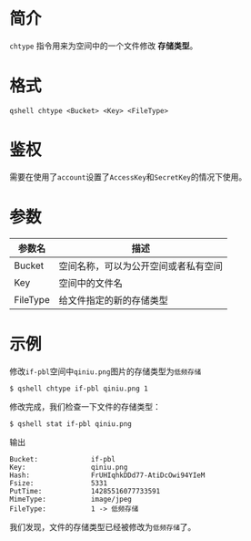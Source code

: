 # 简介

`chtype` 指令用来为空间中的一个文件修改 **存储类型**。


# 格式
```
qshell chtype <Bucket> <Key> <FileType>
```

# 鉴权

需要在使用了`account`设置了`AccessKey`和`SecretKey`的情况下使用。

# 参数

|参数名|描述|
|-----|-----|
|Bucket|空间名称，可以为公开空间或者私有空间|
|Key|空间中的文件名|
| FileType |给文件指定的新的存储类型|

# 示例

修改`if-pbl`空间中`qiniu.png`图片的存储类型为`低频存储`

```
$ qshell chtype if-pbl qiniu.png 1
```

修改完成，我们检查一下文件的存储类型：

```
$ qshell stat if-pbl qiniu.png
```

输出

```
Bucket:             if-pbl
Key:                qiniu.png
Hash:               FrUHIqhkDDd77-AtiDcOwi94YIeM
Fsize:              5331
PutTime:            14285516077733591
MimeType:           image/jpeg
FileType:           1 -> 低频存储
```
我们发现，文件的存储类型已经被修改为`低频存储`了。
